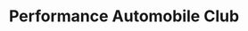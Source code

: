 ---
title: "Performance Automobile Club"
url: /crosne/performance-automobile-club/
shop: Autowerkstatt
---
